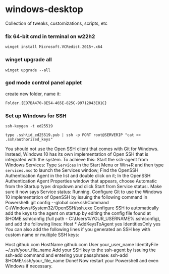 # windows-desktop
Collection of tweaks, customizations, scripts, etc
### fix 64-bit cmd in terminal on w22h2
```
winget install Microsoft.VCRedist.2015+.x64
```

### winget upgrade all
```
winget upgrade --all
```

### god mode control panel applet
create new folder, name it:
```
Folder.{ED7BA470-8E54-465E-825C-99712043E01C}
```
### Set up Windows for SSH
```
ssh-keygen -t ed25519
```
```
type .ssh\id_ed25519.pub | ssh -p PORT root@SERVERIP "cat >> .ssh/authorized_keys"
```
You should not use the Open SSH client that comes with Git for Windows. Instead, Windows 10 has its own implementation of Open SSH that is integrated with the system. To achieve this: 
Start the ssh-agent from Windows Services:
Type ```Services``` in the Start Menu or Win+R and then type ```services.msc``` to launch the Services window;
Find the OpenSSH Authentication Agent in the list and double click on it;
In the OpenSSH Authentication Agent Properties window that appears, choose Automatic from the Startup type: dropdown and click Start from Service status:. Make sure it now says Service status: Running.
Configure Git to use the Windows 10 implementation of OpenSSH by issuing the following command in Powershell:
git config --global core.sshCommand C:/Windows/System32/OpenSSH/ssh.exe
Configure SSH to automatically add the keys to the agent on startup by editing the config file found at $HOME\.ssh\config (full path - C:\Users\%YOUR_USERNAME%\.ssh\config), and add the following lines:
Host *
	AddKeysToAgent yes
	IdentitiesOnly yes
You can also add the following lines if you generated an SSH key with custom name or multiple SSH keys:

Host github.com
	HostName github.com
	User your_user_name
	IdentityFile ~/.ssh/your_file_name
Add your SSH key to the ssh-agent by issuing the ssh-add command and entering your passphrase:
ssh-add $HOME/.ssh/your_file_name
Done! Now restart your Powershell and even Windows if necessary.